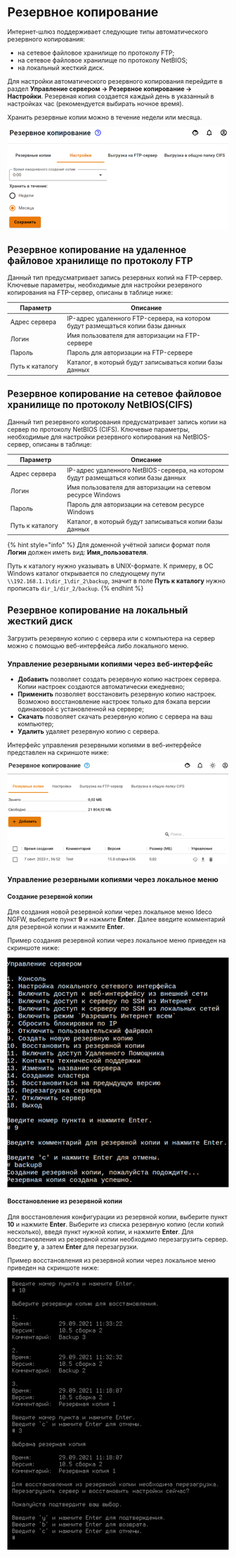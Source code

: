 # Резервное копирование

Интернет-шлюз поддерживает следующие типы автоматического резервного копирования:

* на сетевое файловое хранилище по протоколу FTP;
* на сетевое файловое хранилище по протоколу NetBIOS;
* на локальный жесткий диск.

Для настройки автоматического резервного копирования перейдите в раздел **Управление сервером -> Резервное копирование -> Настройки**. Резервная копия создается каждый день в указанный в настройках час (рекомендуется выбирать ночное время).

Хранить резервные копии можно в течение недели или месяца.

![](../../.gitbook/assets/backup_add.png)

## Резервное копирование на удаленное файловое хранилище по протоколу FTP

Данный тип предусматривает запись резервных копий на FTP-сервер. Ключевые параметры, необходимые для настройки резервного копирования на FTP-сервер, описаны в таблице ниже:

<table>
<thead>
<tr>
<th width="115">Параметр</th>
<th>Описание</th>
</tr>
</thead>
<tbody>
<tr>
<td>Адрес сервера</td>
<td>IP-адрес удаленного FTP-сервера, на котором будут размещаться копии базы данных</td>
</tr>
<tr>
<td>Логин</td>
<td>Имя пользователя для авторизации на FTP-сервере</td>
</tr>
<tr>
<td>Пароль</td>
<td>Пароль для авторизации на FTP-сервере</td>
</tr>
<tr>
<td>Путь к каталогу</td>
<td>Каталог, в который будут записываться копии базы данных</td>
</tr>
</tbody>
</table>

## Резервное копирование на сетевое файловое хранилище по протоколу NetBIOS(CIFS)

Данный тип резервного копирования предусматривает запись копии на сервер по протоколу NetBIOS (CIFS). Ключевые параметры, необходимые для настройки резервного копирования на NetBIOS-сервер, описаны в таблице:

<table>
<thead>
<tr>
<th width="115">Параметр</th>
<th>Описание</th>
</tr>
</thead>
<tbody>
<tr>
<td>Адрес сервера</td>
<td>IP-адрес удаленного NetBIOS-сервера, на котором будут размещаться копии базы данных</td>
</tr>
<tr>
<td>Логин</td>
<td>Имя пользователя для авторизации на сетевом ресурсе Windows</td>
</tr>
<tr>
<td>Пароль</td>
<td>Пароль для авторизации на сетевом ресурсе Windows</td>
</tr>
<tr>
<td>Путь к каталогу</td>
<td>Каталог, в который будут записываться копии базы данных</td>
</tr>
</tbody>
</table>

{% hint style="info" %}
Для доменной учётной записи формат поля **Логин** должен иметь вид: **Имя\_пользователя**. 

Путь к каталогу нужно указывать в UNIX-формате. К примеру, в ОС Windows каталог открывается по следующему пути `\\192.168.1.1\dir_1\dir_2\backup`, значит в поле **Путь к каталогу** нужно прописать `dir_1/dir_2/backup`.
{% endhint %}

## Резервное копирование на локальный жесткий диск

Загрузить резервную копию с сервера или с компьютера на сервер можно с помощью веб-интерфейса либо локального меню.

### Управление резервными копиями через веб-интерфейс

* **Добавить** позволяет создать резервную копию настроек сервера. Копии настроек создаются автоматически ежедневно;
* **Применить** позволяет восстановить резервную копию настроек. Возможно восстановление настроек только для бэкапа версии одинаковой с установленной на сервере;
* **Скачать** позволяет скачать резервную копию с сервера на ваш компьютер;
* **Удалить** удаляет резервную копию с сервера.

Интерфейс управления резервными копиями в веб-интерфейсе представлен на скриншоте ниже:

![](../../.gitbook/assets/backup_add1.png)

### Управление резервными копиями через локальное меню

#### Cоздание резервной копии

Для создания новой резервной копии через локальное меню Ideco NGFW, выберите пункт **9** и нажмите **Enter**. Далее введите комментарий для резервной копии и нажмите **Enter**.

Пример создания резервной копии через локальное меню приведен на скриншоте ниже:

![](../../.gitbook/assets/backup_add2.png)

#### Восстановление из резервной копии

Для восстановления конфигурации из резервной копии, выберите пункт **10** и нажмите **Enter**. Выберите из списка резервную копию (если копий несколько), введя пункт нужной копии, и нажмите **Enter**. Для восстановления из резервной копии необходимо перезагрузить сервер. Введите **y**, а затем **Enter** для перезагрузки.

Пример восстановления из резервной копии через локальное меню приведен на скриншоте ниже:

![](../../.gitbook/assets/backup_add3.png)
